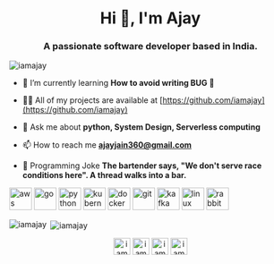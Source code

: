 <h1 align="center">Hi 👋, I'm Ajay</h1>
<h3 align="center">A passionate software developer based in India.</h3>

<p align="left"> <img src="https://komarev.com/ghpvc/?username=iamajay" alt="iamajay" /> </p>

- 🌱 I’m currently learning **How to avoid writing BUG 🤭**

- 👨‍💻 All of my projects are available at [https://github.com/iamajay](https://github.com/iamajay)

- 💬 Ask me about **python, System Design, Serverless computing**

- 📫 How to reach me **ajayjain360@gmail.com**

- 🤭 Programming Joke **The bartender says, "We don't serve race conditions here". A thread walks into a bar.**

<p align="left"><img src="https://www.vectorlogo.zone/logos/amazon_aws/amazon_aws-icon.svg" alt="aws" width="40" height="40"/> <img src="https://cdn.jsdelivr.net/gh/devicons/devicon/icons/go/go-original.svg" alt="go" width="40" height="40"/> <img src="https://cdn.jsdelivr.net/gh/devicons/devicon/icons/python/python-original.svg" alt="python" width="40" height="40"/>  <img src="https://cdn.jsdelivr.net/gh/devicons/devicon/icons/kubernetes/kubernetes-plain.svg" alt="kubernetes" width="40" height="40"/> <img src="https://cdn.jsdelivr.net/gh/devicons/devicon/icons/docker/docker-plain.svg" alt="docker" width="40" height="40"/> <img src="https://www.vectorlogo.zone/logos/git-scm/git-scm-icon.svg" alt="git" width="40" height="40"/> <img src="https://www.vectorlogo.zone/logos/apache_kafka/apache_kafka-icon.svg" alt="kafka" width="40" height="40"/> <img src="https://cdn.jsdelivr.net/gh/devicons/devicon/icons/linux/linux-plain.svg" alt="linux" width="40" height="40"/>  <img src="https://www.vectorlogo.zone/logos/rabbitmq/rabbitmq-icon.svg" alt="rabbitMQ" width="40" height="40"/></p><p><img align="left" src="https://github-readme-stats.vercel.app/api/top-langs/?username=iamajay&layout=compact&hide=html" alt="iamajay" /></p>

<p>&nbsp;<img align="center" src="https://github-readme-stats.vercel.app/api?username=iamajay&show_icons=true" alt="iamajay" /></p>

<p align="center">
<a href="https://dev.to/iamajay" target="blank"><img align="center" src="https://cdn.jsdelivr.net/npm/simple-icons@3.0.1/icons/dev-dot-to.svg" alt="iamajay" height="30" width="30" /></a>
<a href="https://twitter.com/iamajaykjain" target="blank"><img align="center" src="https://cdn.jsdelivr.net/npm/simple-icons@3.0.1/icons/twitter.svg" alt="iamajaykjain" height="30" width="30" /></a>
<a href="https://linkedin.com/in/iamajaykjain" target="blank"><img align="center" src="https://cdn.jsdelivr.net/npm/simple-icons@3.0.1/icons/linkedin.svg" alt="iamajaykjain" height="30" width="30" /></a>
<a href="https://instagram.com/iamajaykjain" target="blank"><img align="center" src="https://cdn.jsdelivr.net/npm/simple-icons@3.0.1/icons/instagram.svg" alt="iamajaykjain" height="30" width="30" /></a>
</p>

